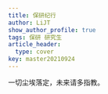 ```yaml
---
title: 保研纪行
author: LiJT
show_author_profile: true
tags: 保研 研究生
article_header:
  type: cover
key: master20210924
---
```


一切尘埃落定，未来请多指教。

<!--more-->


